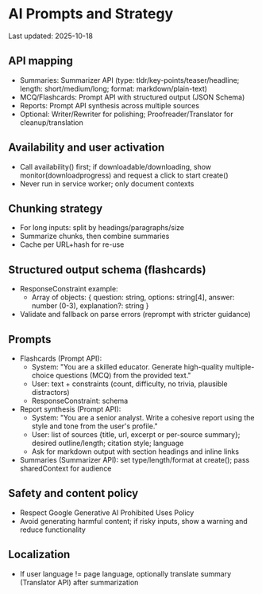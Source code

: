 # AI Prompts and Strategy

Last updated: 2025-10-18

## API mapping
- Summaries: Summarizer API (type: tldr/key-points/teaser/headline; length: short/medium/long; format: markdown/plain-text)
- MCQ/Flashcards: Prompt API with structured output (JSON Schema)
- Reports: Prompt API synthesis across multiple sources
- Optional: Writer/Rewriter for polishing; Proofreader/Translator for cleanup/translation

## Availability and user activation
- Call availability() first; if downloadable/downloading, show monitor(downloadprogress) and request a click to start create()
- Never run in service worker; only document contexts

## Chunking strategy
- For long inputs: split by headings/paragraphs/size
- Summarize chunks, then combine summaries
- Cache per URL+hash for re-use

## Structured output schema (flashcards)
- ResponseConstraint example:
  - Array of objects: { question: string, options: string[4], answer: number (0-3), explanation?: string }
- Validate and fallback on parse errors (reprompt with stricter guidance)

## Prompts
- Flashcards (Prompt API):
  - System: "You are a skilled educator. Generate high-quality multiple-choice questions (MCQ) from the provided text."
  - User: text + constraints (count, difficulty, no trivia, plausible distractors)
  - ResponseConstraint: schema
- Report synthesis (Prompt API):
  - System: "You are a senior analyst. Write a cohesive report using the style and tone from the user's profile."
  - User: list of sources {title, url, excerpt or per-source summary}; desired outline/length; citation style; language
  - Ask for markdown output with section headings and inline links
- Summaries (Summarizer API): set type/length/format at create(); pass sharedContext for audience

## Safety and content policy
- Respect Google Generative AI Prohibited Uses Policy
- Avoid generating harmful content; if risky inputs, show a warning and reduce functionality

## Localization
- If user language != page language, optionally translate summary (Translator API) after summarization
